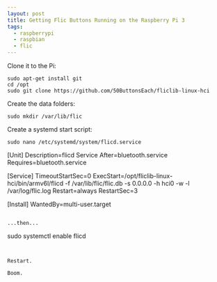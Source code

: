 ```yaml
---
layout: post
title: Getting Flic Buttons Running on the Raspberry Pi 3
tags:
  - raspberrypi
  - raspbian
  - flic
---
```


Clone it to the Pi:
```
sudo apt-get install git
cd /opt
sudo git clone https://github.com/50ButtonsEach/fliclib-linux-hci
```

Create the data folders:
```
sudo mkdir /var/lib/flic
```

Create a systemd start script:
```
sudo nano /etc/systemd/system/flicd.service
```
[Unit]
Description=flicd Service
After=bluetooth.service
Requires=bluetooth.service

[Service]
TimeoutStartSec=0
ExecStart=/opt/fliclib-linux-hci/bin/armv6l/flicd -f /var/lib/flic/flic.db -s 0.0.0.0 -h hci0 -w -l /var/log/flic.log
Restart=always
RestartSec=3

[Install]
WantedBy=multi-user.target
```

...then...

```
sudo systemctl enable flicd
```


Restart.

Boom.
